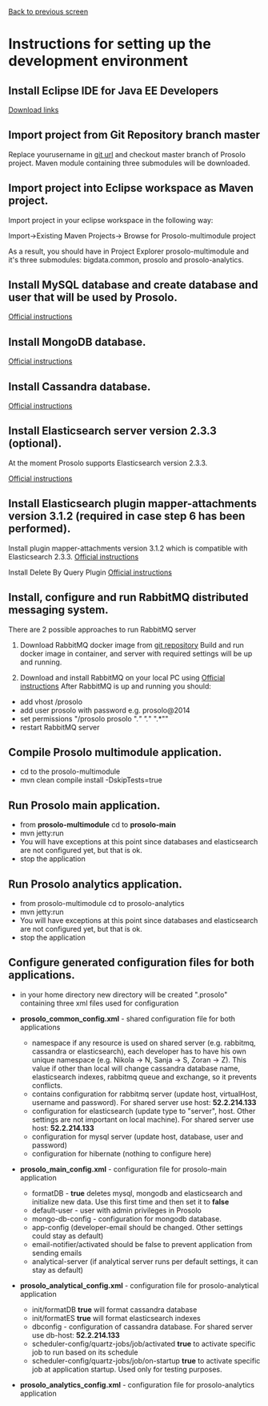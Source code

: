 [Back to previous screen](../docs/developers.md)

# Instructions for setting up the development environment

## Install Eclipse IDE for Java EE Developers
 [Download links](https://eclipse.org/downloads/)
 
## Import project from Git Repository  branch master
 Replace yourusername in [git url](https://yourusername@bitbucket.org/prosolo/prosolo-multimodule.git) and checkout master branch of Prosolo project.
 Maven module containing three submodules will be downloaded.

## Import project into Eclipse workspace as Maven project.
 Import project in your eclipse workspace in the following way:
 
 Import->Existing Maven Projects-> Browse for Prosolo-multimodule project
 
 As a result, you should have in Project Explorer prosolo-multimodule and it's three submodules: bigdata.common, prosolo and prosolo-analytics.

## Install MySQL database and create database and user that will be used by Prosolo.
[Official instructions](http://www.tutorialspoint.com/mysql/mysql-installation.htm)

## Install MongoDB database.

[Official instructions](http://docs.mongodb.org/manual/installation/)
 
## Install Cassandra database.

[Official instructions](http://www.planetcassandra.org/cassandra/?gclid=CjwKEAjwlPOsBRCWq5_e973PzTgSJACMiEp2RCMM4afybKHIeOq5u5lU_LjL1vC4pcuN28KnWPBYTRoCpjHw_wcB)


## Install Elasticsearch server version 2.3.3 (optional).

At the moment Prosolo supports Elasticsearch version 2.3.3. 


[Official instructions](https://www.elastic.co/guide/en/elasticsearch/reference/1.6/setup.html)


## Install Elasticsearch plugin mapper-attachments version 3.1.2 (required in case step 6 has been performed).

Install plugin mapper-attachments version 3.1.2 which is compatible with Elasticsearch 2.3.3. 
[Official instructions](https://github.com/elastic/elasticsearch-mapper-attachments)

Install Delete By Query Plugin
[Official instructions](https://www.elastic.co/guide/en/elasticsearch/plugins/current/plugins-delete-by-query.html)

## Install, configure and run RabbitMQ distributed messaging system.

There are 2 possible approaches to run RabbitMQ server
1) Download RabbitMQ docker image from [git repository](https://zjeremic@bitbucket.org/prosolo/prosolo-dockers.git)
Build and run docker image in container, and server with required settings will be up and running.

2) Download and install RabbitMQ on your local PC using [Official instructions](https://www.rabbitmq.com/download.html)
After RabbitMQ is up and running you should:
- add vhost /prosolo
- add user prosolo with password e.g. prosolo@2014
- set permissions "/prosolo prosolo  ".*" ".*" ".*""
- restart RabbitMQ server


## Compile Prosolo multimodule application.

- cd to the prosolo-multimodule
- mvn clean compile install -DskipTests=true

## Run Prosolo main application.

- from **prosolo-multimodule** cd to **prosolo-main**
- mvn jetty:run
- You will have exceptions at this point since databases and elasticsearch are not configured yet, but that is ok.
- stop the application


## Run Prosolo analytics application.

- from prosolo-multimodule cd to prosolo-analytics
- mvn jetty:run
- You will have exceptions at this point since databases and elasticsearch are not configured yet, but that is ok.
- stop the application 

## Configure generated configuration files for both applications.

- in your home directory new directory will be created ".prosolo" containing three xml files used for configuration
- **prosolo_common_config.xml** - shared configuration file for both applications
	- namespace if any resource is used on shared server (e.g. rabbitmq, cassandra or elasticsearch), each developer has to have his own unique namespace (e.g. Nikola -> N, Sanja -> S, Zoran -> Z). This value if other than local will change cassandra database name, elasticsearch indexes, rabbitmq queue and exchange, so it prevents conflicts.
	- contains configuration for rabbitmq server (update host, virtualHost, username and password). For shared server use host: **52.2.214.133** 
	- configuration for elasticsearch (update type to "server", host. Other settings are not important on local machine). For shared server use host: **52.2.214.133**
	- configuration for mysql server (update host, database, user and password)
	- configuration for hibernate (nothing to configure here)
- **prosolo_main_config.xml** - configuration file for prosolo-main application
	- formatDB - **true** deletes mysql, mongodb and elasticsearch and initialize new data. Use this first time and then set it to **false**
	- default-user - user with admin privileges in Prosolo
	- mongo-db-config - configuration for mongodb database. 
	- app-config (developer-email should be changed. Other settings could stay as default)
	- email-notifier/activated should be false to prevent application from sending emails
	- analytical-server (if analytical server runs per default settings, it can stay as default)
- **prosolo_analytical_config.xml**	- configuration file for prosolo-analytical application
	- init/formatDB **true** will format cassandra database
	- init/formatES **true** will format elasticsearch indexes
	- dbconfig - configuration of cassandra database.  For shared server use db-host: **52.2.214.133**
	- scheduler-config/quartz-jobs/job/activated **true** to activate specific job to run based on its schedule
	- scheduler-config/quartz-jobs/job/on-startup **true** to activate specific job at application startup. Used only for testing purposes.

- **prosolo_analytics_config.xml** - configuration file for prosolo-analytics application